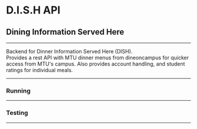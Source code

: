 # D.I.S.H API
## Dining Information Served Here

---
Backend for Dinner Information Served Here (DISH).  
Provides a rest API with MTU dinner menus from dineoncampus for quicker access from MTU's campus. Also provides account handling, and student ratings for individual meals.

---
### Running

---

### Testing

---
